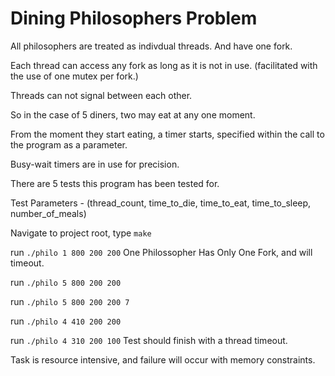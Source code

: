 # Dining Philosophers Problem

All philosophers are treated as indivdual threads. And have one fork.

Each thread can access any fork as long as it is not in use. (facilitated with the use of one mutex per fork.)

Threads can not signal between each other.

So in the case of 5 diners, two may eat at any one moment.

From the moment they start eating, a timer starts, specified within the call to the program as a parameter.

Busy-wait timers are in use for precision.

There are 5 tests this program has been tested for.

Test Parameters - (thread_count, time_to_die, time_to_eat, time_to_sleep, number_of_meals)

Navigate to project root, type `` make ``

run `` ./philo 1 800 200 200 `` One Philossopher Has Only One Fork, and will timeout.

run `` ./philo 5 800 200 200 ``

run `` ./philo 5 800 200 200 7 ``

run `` ./philo 4 410 200 200 ``

run `` ./philo 4 310 200 100 `` Test should finish with a thread timeout.

Task is resource intensive, and failure will occur with memory constraints.
